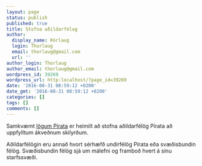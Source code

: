 ```yaml
---
layout: page
status: publish
published: true
title: Stofna aðildarfélag
author:
  display_name: Þórlaug
  login: Thorlaug
  email: thorlaug@gmail.com
  url: ''
author_login: Thorlaug
author_email: thorlaug@gmail.com
wordpress_id: 39269
wordpress_url: http:localhost/?page_id=39269
date: '2016-08-31 08:59:12 +0200'
date_gmt: '2016-08-31 08:59:12 +0200'
categories: []
tags: []
comments: []
---
```

<p>Samkvæmt <a href="http:localhost/yfirlit-yfir-oll-log-pirata/">lögum Pírata</a> er heimilt að stofna aðildarfélög Pírata að uppfylltum ákveðnum skilyrðum.</p>
<p>Aðildarfélögin eru annað hvort sérhæfð undirfélög Pírata eða svæðisbundin félög. Svæðisbundin félög sjá um málefni og framboð hvert á sínu starfssvæði.</p>
